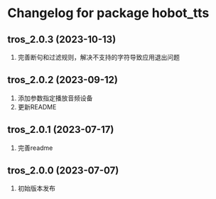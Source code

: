 # Changelog for package hobot_tts

tros_2.0.3 (2023-10-13)
------------------
1. 完善断句和过滤规则，解决不支持的字符导致应用退出问题

tros_2.0.2 (2023-09-12)
------------------
1. 添加参数指定播放音频设备
2. 更新README

tros_2.0.1 (2023-07-17)
------------------
1. 完善readme

tros_2.0.0 (2023-07-07)
------------------
1. 初始版本发布